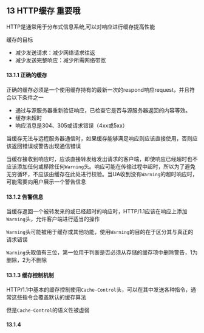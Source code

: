 ## 13 HTTP缓存 重要哦

HTTP是通常用于分布式信息系统,可以对响应进行缓存提高性能

缓存的目标
* 减少发送请求：减少网络请求往返
* 减少发送完整响应：减少所需网络带宽

#### 13.1.1 正确的缓存

正确的缓存必须是一个使用缓存持有的最新一次的respond响应request，并且符合以下条件之一
* 通过与源服务器重新验证响应，已检查它是否与源服务器返回的内容等效。
* 缓存未超时
* 响应消息是304、305或请求错误（4xx或5xx）

当缓存无法与远程服务器通信时，如果缓存能够满足响应则应该直接使用，否则应该返回错误或警告出现通信错误

当缓存接收到响应时，应该直接转发给发出请求的客户端，即使响应已经超时也不应该添加任何或移除任何`Warning`头。响应可能在传输过程中超时，所以为了避免无穷循环，不应该由缓存在此处进行校验。当UA收到没有`Warning`的超时响应时，可能需要向用户展示一个警告信息

#### 13.1.2 告警信息

当缓存返回一个被转发来的或已经超时的响应时，HTTP/1.1应该在响应上添加`Warning`头，允许客户端进行适当的操作

`Warning`头可能被用于缓存或其他功能，使用`Warning`的目的在于区分其与真正的请求错误

`Warning`头取值有三位，第一位用于判断是否必须从存储的缓存项中删除警告，1为删除，2为不删除

#### 13.1.3 缓存控制机制

HTTP/1.1中基本的缓存控制使用`Cache-Control`头，可以在其中发送各种指令，通常这些指令会覆盖默认的缓存算法

但是`Cache-Control`的语义性被虚弱

#### 13.1.4 